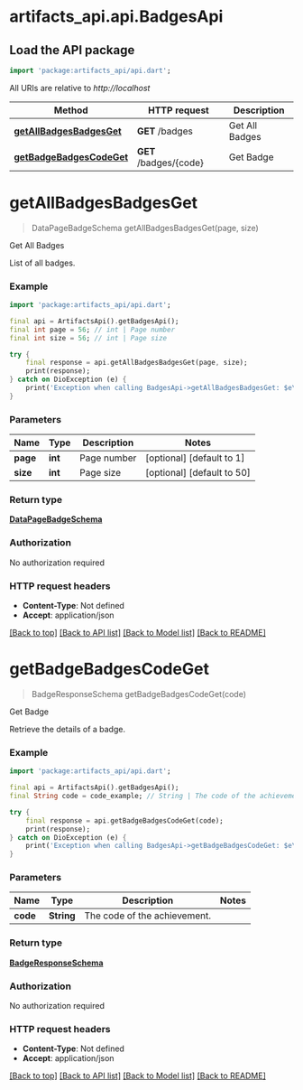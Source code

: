 # artifacts_api.api.BadgesApi

## Load the API package
```dart
import 'package:artifacts_api/api.dart';
```

All URIs are relative to *http://localhost*

Method | HTTP request | Description
------------- | ------------- | -------------
[**getAllBadgesBadgesGet**](BadgesApi.md#getallbadgesbadgesget) | **GET** /badges | Get All Badges
[**getBadgeBadgesCodeGet**](BadgesApi.md#getbadgebadgescodeget) | **GET** /badges/{code} | Get Badge


# **getAllBadgesBadgesGet**
> DataPageBadgeSchema getAllBadgesBadgesGet(page, size)

Get All Badges

List of all badges.

### Example
```dart
import 'package:artifacts_api/api.dart';

final api = ArtifactsApi().getBadgesApi();
final int page = 56; // int | Page number
final int size = 56; // int | Page size

try {
    final response = api.getAllBadgesBadgesGet(page, size);
    print(response);
} catch on DioException (e) {
    print('Exception when calling BadgesApi->getAllBadgesBadgesGet: $e\n');
}
```

### Parameters

Name | Type | Description  | Notes
------------- | ------------- | ------------- | -------------
 **page** | **int**| Page number | [optional] [default to 1]
 **size** | **int**| Page size | [optional] [default to 50]

### Return type

[**DataPageBadgeSchema**](DataPageBadgeSchema.md)

### Authorization

No authorization required

### HTTP request headers

 - **Content-Type**: Not defined
 - **Accept**: application/json

[[Back to top]](#) [[Back to API list]](../README.md#documentation-for-api-endpoints) [[Back to Model list]](../README.md#documentation-for-models) [[Back to README]](../README.md)

# **getBadgeBadgesCodeGet**
> BadgeResponseSchema getBadgeBadgesCodeGet(code)

Get Badge

Retrieve the details of a badge.

### Example
```dart
import 'package:artifacts_api/api.dart';

final api = ArtifactsApi().getBadgesApi();
final String code = code_example; // String | The code of the achievement.

try {
    final response = api.getBadgeBadgesCodeGet(code);
    print(response);
} catch on DioException (e) {
    print('Exception when calling BadgesApi->getBadgeBadgesCodeGet: $e\n');
}
```

### Parameters

Name | Type | Description  | Notes
------------- | ------------- | ------------- | -------------
 **code** | **String**| The code of the achievement. | 

### Return type

[**BadgeResponseSchema**](BadgeResponseSchema.md)

### Authorization

No authorization required

### HTTP request headers

 - **Content-Type**: Not defined
 - **Accept**: application/json

[[Back to top]](#) [[Back to API list]](../README.md#documentation-for-api-endpoints) [[Back to Model list]](../README.md#documentation-for-models) [[Back to README]](../README.md)

